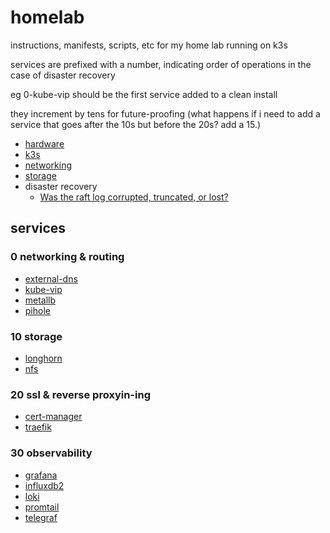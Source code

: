 # homelab

instructions, manifests, scripts, etc for my home lab running on k3s

services are prefixed with a number, indicating order of operations in the case of disaster recovery

eg 0-kube-vip should be the first service added to a clean install

they increment by tens for future-proofing
(what happens if i need to add a service that goes after the 10s but before the 20s? add a 15.)

- [hardware](/docs/hardware.md)
- [k3s](/docs/k3s.md)
- [networking](/docs/networking.md)
- [storage](/docs/storage.md)
- disaster recovery
  - [Was the raft log corrupted, truncated, or lost?](/docs/dr/raft.md)

## services

### 0 networking & routing

- [external-dns](/0-external-dns/external-dns.md)
- [kube-vip](/0-kube-vip/kube-vip.md)
- [metallb](/0-metallb/metallb.md)
- [pihole](/0-pihole/pihole.md)

### 10 storage

- [longhorn](/10-longhorn/longhorn.md)
- [nfs](/10-nfs/nfs.md)

### 20 ssl & reverse proxyin-ing

- [cert-manager](/20-cert-manager/cert-manager.md)
- [traefik](/20-traefik/traefik.md)

### 30 observability

- [grafana](/30-grafana/grafana.md)
- [influxdb2](/30-influxdb2/influxdb2.md)
- [loki](/30-loki/loki.md)
- [promtail](/30-promtail/promtail.md)
- [telegraf](/30-telegraf/telegraf.md)
